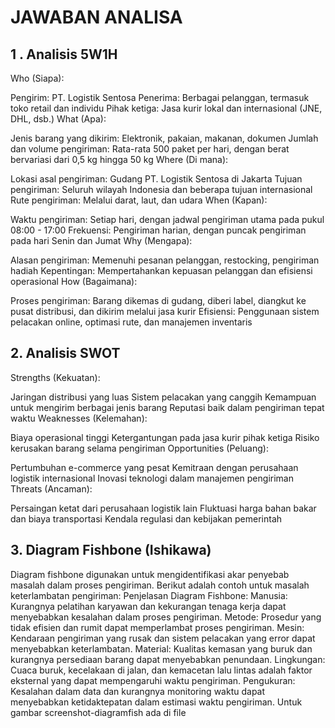 # JAWABAN ANALISA 

## 1 . Analisis 5W1H
Who (Siapa):

Pengirim: PT. Logistik Sentosa
Penerima: Berbagai pelanggan, termasuk toko retail dan individu
Pihak ketiga: Jasa kurir lokal dan internasional (JNE, DHL, dsb.)
What (Apa):

Jenis barang yang dikirim: Elektronik, pakaian, makanan, dokumen
Jumlah dan volume pengiriman: Rata-rata 500 paket per hari, dengan berat bervariasi dari 0,5 kg hingga 50 kg
Where (Di mana):

Lokasi asal pengiriman: Gudang PT. Logistik Sentosa di Jakarta
Tujuan pengiriman: Seluruh wilayah Indonesia dan beberapa tujuan internasional
Rute pengiriman: Melalui darat, laut, dan udara
When (Kapan):

Waktu pengiriman: Setiap hari, dengan jadwal pengiriman utama pada pukul 08:00 - 17:00
Frekuensi: Pengiriman harian, dengan puncak pengiriman pada hari Senin dan Jumat
Why (Mengapa):

Alasan pengiriman: Memenuhi pesanan pelanggan, restocking, pengiriman hadiah
Kepentingan: Mempertahankan kepuasan pelanggan dan efisiensi operasional
How (Bagaimana):

Proses pengiriman: Barang dikemas di gudang, diberi label, diangkut ke pusat distribusi, dan dikirim melalui jasa kurir
Efisiensi: Penggunaan sistem pelacakan online, optimasi rute, dan manajemen inventaris

## 2. Analisis SWOT
Strengths (Kekuatan):

Jaringan distribusi yang luas
Sistem pelacakan yang canggih
Kemampuan untuk mengirim berbagai jenis barang
Reputasi baik dalam pengiriman tepat waktu
Weaknesses (Kelemahan):

Biaya operasional tinggi
Ketergantungan pada jasa kurir pihak ketiga
Risiko kerusakan barang selama pengiriman
Opportunities (Peluang):

Pertumbuhan e-commerce yang pesat
Kemitraan dengan perusahaan logistik internasional
Inovasi teknologi dalam manajemen pengiriman
Threats (Ancaman):

Persaingan ketat dari perusahaan logistik lain
Fluktuasi harga bahan bakar dan biaya transportasi
Kendala regulasi dan kebijakan pemerintah

## 3. Diagram Fishbone (Ishikawa)
Diagram fishbone digunakan untuk mengidentifikasi akar penyebab masalah dalam proses pengiriman. Berikut adalah contoh untuk masalah keterlambatan pengiriman:
Penjelasan Diagram Fishbone:
Manusia: Kurangnya pelatihan karyawan dan kekurangan tenaga kerja dapat menyebabkan kesalahan dalam proses pengiriman.
Metode: Prosedur yang tidak efisien dan rumit dapat memperlambat proses pengiriman.
Mesin: Kendaraan pengiriman yang rusak dan sistem pelacakan yang error dapat menyebabkan keterlambatan.
Material: Kualitas kemasan yang buruk dan kurangnya persediaan barang dapat menyebabkan penundaan.
Lingkungan: Cuaca buruk, kecelakaan di jalan, dan kemacetan lalu lintas adalah faktor eksternal yang dapat mempengaruhi waktu pengiriman.
Pengukuran: Kesalahan dalam data dan kurangnya monitoring waktu dapat menyebabkan ketidaktepatan dalam estimasi waktu pengiriman.
Untuk gambar screenshot-diagramfish ada di file